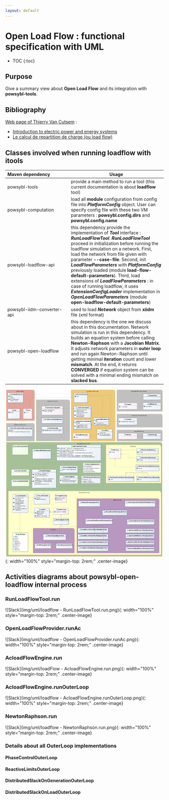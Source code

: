```yaml
---
layout: default
---
```


# Open Load Flow : functional specification with UML 

* TOC
{:toc}

## Purpose
Give a summary view about **Open Load Flow** and its integration with **powsybl-tools**.

## Bibliography
[Web page of Thierry Van Cutsem](https://people.montefiore.uliege.be/vct/courses) :
- [Introduction to electric power and energy systems](https://people.montefiore.uliege.be/vct/elec0014/elec0014.pdf)
- [Le calcul de repartition de charge (ou load flow)](https://people.montefiore.uliege.be/vct/elec0029/lf.pdf)

## Classes involved when running loadflow with itools

| Maven&nbsp;dependency&nbsp;&nbsp;&nbsp;&nbsp;&nbsp;&nbsp;&nbsp;&nbsp;&nbsp;&nbsp;&nbsp;&nbsp;&nbsp;&nbsp; | Usage |
| -------------------------- | - |
| powsybl-tools              | provide a main method to run a tool (this current documentation is about **loadflow** tool) |
| powsybl-computation        | load all **module** configuration from config file into ***PlatformConfig*** object. User can specify config file with these two VM parameters : **powsybl.config.dirs** and **powsybl.config.name** |
| powsybl-loadflow-api       | this dependency provide the implementation of ***Tool*** interface : ***RunLoadFlowTool***. ***RunLoadFlowTool*** proceed in initialization before running the loadflow simulation on a network. First, load the network from file given with parameter **--case-file**. Second, init ***LoadFlowParameters*** with ***PlatformConfig*** previously loaded (module **load-flow-default-parameters**). Third, load extensions of ***LoadFlowParameters*** : in case of running loadflow, it uses ***ExtensionConfigLoader*** implementation in ***OpenLoadFlowParameters*** (module **open-loadflow-default-parameters**) |
| powsybl-iidm-converter-api | used to load ***Network*** object from **xiidm** file (xml format) |
| powsybl-open-loadflow      | this dependency is the one we discuss about in this documentation. Network simulation is run in this dependency. It builds an equation system before calling **Newton-Raphson** with a **Jacobian Matrix**. It adjusts network parameters in **outer loop** and run again Newton-Raphson until getting minimal **iteration** count and lower **mismatch**. At the end, it returns **CONVERGED** if equation system can be solved with a minimal ending mismatch on **slacked bus**.|

![Slack](img/uml/loadflow.png){: width="100%" style="margin-top: 2rem;" .center-image}

## Activities diagrams about powsybl-open-loadflow internal process
### RunLoadFlowTool.run
![Slack](img/uml/loadflow - RunLoadFlowTool.run.png){: width="100%" style="margin-top: 2rem;" .center-image}

### OpenLoadFlowProvider.runAc
![Slack](img/uml/loadflow - OpenLoadFlowProvider.runAc.png){: width="100%" style="margin-top: 2rem;" .center-image}

### AcloadFlowEngine.run
![Slack](img/uml/loadFlow - AcloadFlowEngine.run.png){: width="100%" style="margin-top: 2rem;" .center-image}

### AcloadFlowEngine.runOuterLoop
![Slack](img/uml/loadflow - AcloadFlowEngine.runOuterLoop.png){: width="100%" style="margin-top: 2rem;" .center-image}

### NewtonRaphson.run
![Slack](img/uml/loadflow - NewtonRaphson.run.png){: width="100%" style="margin-top: 2rem;" .center-image}

### Details about all OuterLoop implementations
#### PhaseControlOuterLoop

#### ReactiveLimitsOuterLoop

#### DistributedSlackOnGenerationOuterLoop

#### DistributedSlackOnLoadOuterLoop

